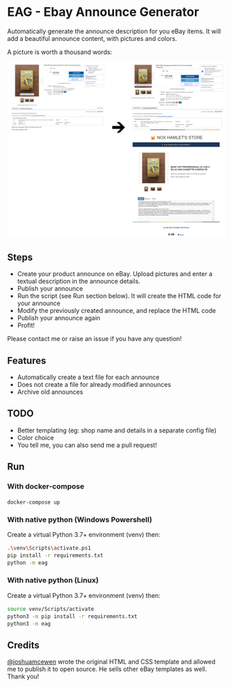 # EAG - Ebay Announce Generator
Automatically generate the announce description for you eBay items.
It will add a beautiful announce content, with pictures and colors.

A picture is worth a thousand words:

![Before and after](doc/before-after.png "Before and after")

## Steps

- Create your product announce on eBay. Upload pictures and enter a textual description in the announce details.
- Publish your announce
- Run the script (see Run section below). It will create the HTML code for your announce
- Modify the previously created announce, and replace the HTML code
- Publish your announce again
- Profit!

Please contact me or raise an issue if you have any question!

## Features

- Automatically create a text file for each announce
- Does not create a file for already modified announces
- Archive old announces

## TODO

- Better templating (eg: shop name and details in a separate config file)
- Color choice
- You tell me, you can also send me a pull request!

## Run
### With docker-compose
`docker-compose up`

### With native python (Windows Powershell)
Create a virtual Python 3.7+ environment (venv) then:
```bash
.\venv\Scripts\activate.ps1
pip install -r requirements.txt
python -m eag
```
### With native python (Linux)
Create a virtual Python 3.7+ environment (venv) then:

```bash
source venv/Scripts/activate
python3 -m pip install -r requirements.txt
python3 -m eag
```

## Credits

[@joshuamcewen](https://github.com/joshuamcewen) wrote the original HTML and CSS template and allowed me to publish it to open source. He sells other eBay templates as well. Thank you!